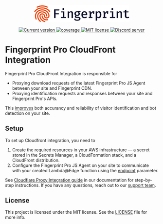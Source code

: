 <p align="center">
  <a href="https://fingerprint.com">
    <picture>
     <source media="(prefers-color-scheme: dark)" srcset="assets/logo_light.svg" />
     <source media="(prefers-color-scheme: light)" srcset="assets/logo_dark.svg" />
     <img src="assets/logo_dark.svg" alt="Fingerprint logo" width="312px" />
   </picture>
  </a>
<p align="center">
<a href="https://github.com/fingerprintjs/fingerprint-pro-cloudfront-integration">
  <img src="https://img.shields.io/github/v/release/fingerprintjs/fingerprint-pro-cloudfront-integration" alt="Current version">
</a>
<a href="https://fingerprintjs.github.io/fingerprint-pro-cloudfront-integration">
  <img src="https://fingerprintjs.github.io/fingerprint-pro-cloudfront-integration/badges.svg" alt="coverage">
</a>
<a href="https://opensource.org/licenses/MIT">
  <img src="https://img.shields.io/:license-mit-blue.svg" alt="MIT license">
</a>
<a href="https://discord.gg/39EpE2neBg">
  <img src="https://img.shields.io/discord/852099967190433792?style=logo&label=Discord&logo=Discord&logoColor=white" alt="Discord server">
</a>

# Fingerprint Pro CloudFront Integration

Fingerprint Pro CloudFront Integration is responsible for

* Proxying download requests of the latest Fingerprint Pro JS Agent between your site and Fingerprint CDN.
* Proxying identification requests and responses between your site and Fingerprint Pro's APIs.

This [improves](https://dev.fingerprint.com/docs/cloudfront-proxy-integration#the-benefits-of-using-the-cloudfront-integration) both accurancy and reliability of visitor identification and bot detection on your site.

## Setup

To set up Cloudfront integration, you need to 

1. Create the required resources in your AWS infrastructure — a secret stored in the Secrets Manager, a CloudFormation stack, and a CloudFront distribution.
2. Configure the Fingerprint Pro JS Agent on your site to communicate with your created Lambda@Edge function using the [endpoint](https://dev.fingerprint.com/docs/js-agent#endpoint) parameter.

See [Cloudflare Proxy Integration guide](https://dev.fingerprint.com/docs/cloudfront-proxy-integration) in our documentation for step-by-step instructions. If you have any questions, reach out to our [support team](https://fingerprint.com/support/). 

## License

This project is licensed under the MIT license. See the [LICENSE](https://github.com/fingerprintjs/fingerprintjs-pro-cloudflare-worker/blob/main/LICENSE) file for more info.
